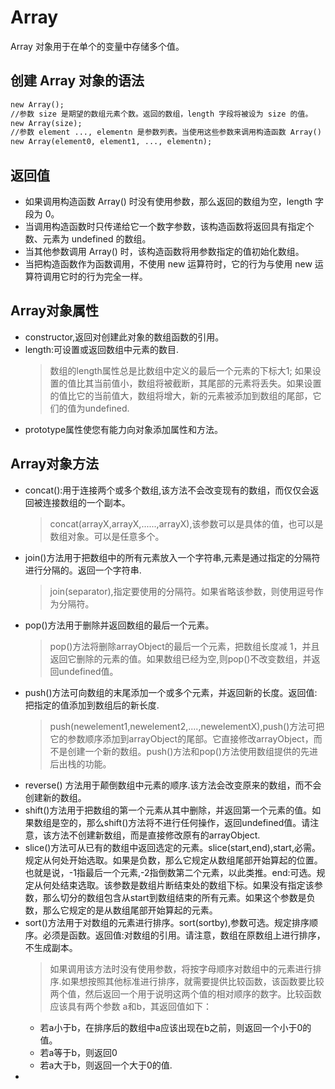 # Array
Array 对象用于在单个的变量中存储多个值。
## 创建 Array 对象的语法
```txt
new Array();
//参数 size 是期望的数组元素个数。返回的数组，length 字段将被设为 size 的值。
new Array(size);
//参数 element ..., elementn 是参数列表。当使用这些参数来调用构造函数 Array() 时，新创建的数组的元素就会被初始化为这些值。它的 length 字段也会被设置为参数的个数。
new Array(element0, element1, ..., elementn);

```

## 返回值
*	如果调用构造函数 Array() 时没有使用参数，那么返回的数组为空，length 字段为 0。
*	当调用构造函数时只传递给它一个数字参数，该构造函数将返回具有指定个数、元素为 undefined 的数组。
*	当其他参数调用 Array() 时，该构造函数将用参数指定的值初始化数组。
*	当把构造函数作为函数调用，不使用 new 运算符时，它的行为与使用 new 运算符调用它时的行为完全一样。

## Array对象属性
* constructor,返回对创建此对象的数组函数的引用。
* length:可设置或返回数组中元素的数目.
  >数组的length属性总是比数组中定义的最后一个元素的下标大1; 如果设置的值比其当前值小，数组将被截断，其尾部的元素将丢失。如果设置的值比它的当前值大，数组将增大，新的元素被添加到数组的尾部，它们的值为undefined.
* prototype属性使您有能力向对象添加属性和方法。

## Array对象方法
* concat():用于连接两个或多个数组,该方法不会改变现有的数组，而仅仅会返回被连接数组的一个副本。
	>concat(arrayX,arrayX,......,arrayX),该参数可以是具体的值，也可以是数组对象。可以是任意多个。
* join()方法用于把数组中的所有元素放入一个字符串,元素是通过指定的分隔符进行分隔的。返回一个字符串.
	>join(separator),指定要使用的分隔符。如果省略该参数，则使用逗号作为分隔符。
* pop()方法用于删除并返回数组的最后一个元素。
	>pop()方法将删除arrayObject的最后一个元素，把数组长度减 1，并且返回它删除的元素的值。如果数组已经为空,则pop()不改变数组，并返回undefined值。
* push()方法可向数组的末尾添加一个或多个元素，并返回新的长度。返回值:把指定的值添加到数组后的新长度.
	>push(newelement1,newelement2,....,newelementX),push()方法可把它的参数顺序添加到arrayObject的尾部。它直接修改arrayObject，而不是创建一个新的数组。push()方法和pop()方法使用数组提供的先进后出栈的功能。
* reverse() 方法用于颠倒数组中元素的顺序.该方法会改变原来的数组，而不会创建新的数组。
* shift()方法用于把数组的第一个元素从其中删除，并返回第一个元素的值。如果数组是空的，那么shift()方法将不进行任何操作，返回undefined值。请注意，该方法不创建新数组，而是直接修改原有的arrayObject.
* slice()方法可从已有的数组中返回选定的元素。slice(start,end),start,必需。规定从何处开始选取。如果是负数，那么它规定从数组尾部开始算起的位置。也就是说，-1指最后一个元素,-2指倒数第二个元素，以此类推。end:可选。规定从何处结束选取。该参数是数组片断结束处的数组下标。如果没有指定该参数，那么切分的数组包含从start到数组结束的所有元素。如果这个参数是负数，那么它规定的是从数组尾部开始算起的元素。
* sort()方法用于对数组的元素进行排序。sort(sortby),参数可选。规定排序顺序。必须是函数。返回值:对数组的引用。请注意，数组在原数组上进行排序，不生成副本。
	>如果调用该方法时没有使用参数，将按字母顺序对数组中的元素进行排序.如果想按照其他标准进行排序，就需要提供比较函数，该函数要比较两个值，然后返回一个用于说明这两个值的相对顺序的数字。比较函数应该具有两个参数 a和b，其返回值如下：
	* 若a小于b，在排序后的数组中a应该出现在b之前，则返回一个小于0的值。
	* 若a等于b，则返回0
	* 若a大于b，则返回一个大于0的值.
* 